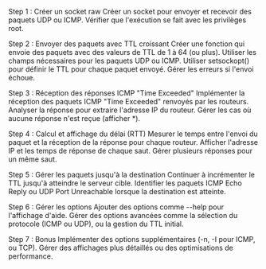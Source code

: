 Step 1 : Créer un socket raw
    Créer un socket pour envoyer et recevoir des paquets UDP ou ICMP.
    Vérifier que l'exécution se fait avec les privilèges root.

Step 2 : Envoyer des paquets avec TTL croissant
    Créer une fonction qui envoie des paquets avec des valeurs de TTL de 1 à 64 (ou plus).
    Utiliser les champs nécessaires pour les paquets UDP ou ICMP.
    Utiliser setsockopt() pour définir le TTL pour chaque paquet envoyé.
    Gérer les erreurs si l'envoi échoue.

Step 3 : Réception des réponses ICMP "Time Exceeded"
    Implémenter la réception des paquets ICMP "Time Exceeded" renvoyés par les routeurs.
    Analyser la réponse pour extraire l'adresse IP du routeur.
    Gérer les cas où aucune réponse n'est reçue (afficher *).

Step 4 : Calcul et affichage du délai (RTT)
    Mesurer le temps entre l'envoi du paquet et la réception de la réponse pour chaque routeur.
    Afficher l'adresse IP et les temps de réponse de chaque saut.
    Gérer plusieurs réponses pour un même saut.

Step 5 : Gérer les paquets jusqu'à la destination
    Continuer à incrémenter le TTL jusqu'à atteindre le serveur cible.
    Identifier les paquets ICMP Echo Reply ou UDP Port Unreachable lorsque la destination est atteinte.

Step 6 : Gérer les options
    Ajouter des options comme --help pour l'affichage d'aide.
    Gérer des options avancées comme la sélection du protocole (ICMP ou UDP), ou la gestion du TTL initial.

Step 7 : Bonus
    Implémenter des options supplémentaires (-n, -I pour ICMP, ou TCP).
    Gérer des affichages plus détaillés ou des optimisations de performance.